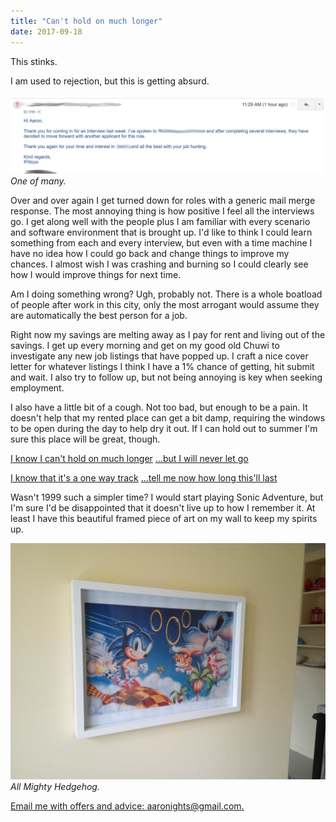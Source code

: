 ```yaml
---
title: "Can't hold on much longer"
date: 2017-09-18
---
```


This stinks.

I am used to rejection, but this is getting absurd.

[![One of many.](../../assets/images/blog/storyofmylife.gif)](../../assets/images/blog/storyofmylife.gif)
_One of many._

Over and over again I get turned down for roles with a generic mail merge response. The most annoying thing is how positive I feel all the interviews go. I get along well with the people plus I am familiar with every scenario and software environment that is brought up. I'd like to think I could learn something from each and every interview, but even with a time machine I have no idea how I could go back and change things to improve my chances. I almost wish I was crashing and burning so I could clearly see how I would improve things for next time.

Am I doing something wrong? Ugh, probably not. There is a whole boatload of people after work in this city, only the most arrogant would assume they are automatically the best person for a job.

Right now my savings are melting away as I pay for rent and living out of the savings. I get up every morning and get on my good old Chuwi to investigate any new job listings that have popped up. I craft a nice cover letter for whatever listings I think I have a 1% chance of getting, hit submit and wait. I also try to follow up, but not being annoying is key when seeking employment.

I also have a little bit of a cough. Not too bad, but enough to be a pain. It doesn't help that my rented place can get a bit damp, requiring the windows to be open during the day to help dry it out. If I can hold out to summer I'm sure this place will be great, though.

[I know I can't hold on much longer](https://www.youtube.com/watch?v=4fo__Sh0nIg) […but I will never let go](https://www.youtube.com/watch?v=4fo__Sh0nIg)

[I know that it's a one way track](https://www.youtube.com/watch?v=4fo__Sh0nIg) […tell me now how long this'll last](https://www.youtube.com/watch?v=4fo__Sh0nIg)

Wasn't 1999 such a simpler time? I would start playing Sonic Adventure, but I'm sure I'd be disappointed that it doesn't live up to how I remember it. At least I have this beautiful framed piece of art on my wall to keep my spirits up.

[![All Mighty Hedgehog.](../../assets/images/blog/IMG_20170919_130623.jpg)](../../assets/images/blog/IMG_20170919_130623.jpg)
_All Mighty Hedgehog._

[Email me with offers and advice: aaronights@gmail.com.](mailto:aaronights@gmail.com)
